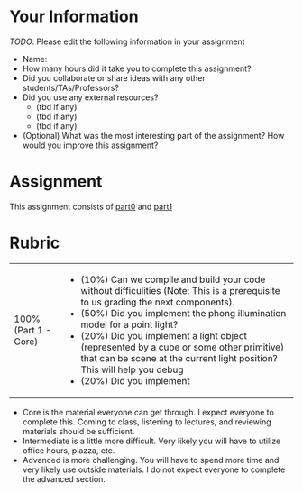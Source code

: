 # Your Information

*TODO*: Please edit the following information in your assignment

* Name: 
* How many hours did it take you to complete this assignment? 
* Did you collaborate or share ideas with any other students/TAs/Professors? 
* Did you use any external resources? 
  * (tbd if any)
  * (tbd if any)
  * (tbd if any)
* (Optional) What was the most interesting part of the assignment? How would you improve this assignment?

# Assignment

This assignment consists of [part0](./part0) and [part1](./part1)

# Rubric

<table>
  <tbody>
    <tr>
      <td>100% (Part 1 - Core)</td>
      <td align="left"><ul><li>(10%) Can we compile and build your code without difficulities (Note: This is a prerequisite to us grading the next components).</li><li>(50%) Did you implement the phong illumination model for a point light?</li><li>(20%) Did you implement a light object (represented by a cube or some other primitive) that can be scene at the current light position? This will help you debug</li><li>(20%) Did you implement </li></ul> </td>
    </tr>   
  </tbody>
</table>


* Core is the material everyone can get through. I expect everyone to complete this. Coming to class, listening to lectures, and reviewing materials should be sufficient.
* Intermediate is a little more difficult. Very likely you will have to utilize office hours, piazza, etc.
* Advanced is more challenging. You will have to spend more time and very likely use outside materials. I do not expect everyone to complete the advanced section.
